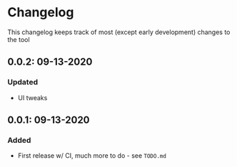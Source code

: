 # Changelog

This changelog keeps track of most (except early development) changes to the tool

## 0.0.2: 09-13-2020

### Updated

- UI tweaks

## 0.0.1: 09-13-2020

### Added

- First release w/ CI, much more to do - see `TODO.md`

